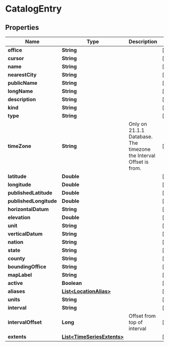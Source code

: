 

# CatalogEntry


## Properties

| Name | Type | Description | Notes |
|------------ | ------------- | ------------- | -------------|
|**office** | **String** |  |  [optional] |
|**cursor** | **String** |  |  [optional] |
|**name** | **String** |  |  [optional] |
|**nearestCity** | **String** |  |  [optional] |
|**publicName** | **String** |  |  [optional] |
|**longName** | **String** |  |  [optional] |
|**description** | **String** |  |  [optional] |
|**kind** | **String** |  |  [optional] |
|**type** | **String** |  |  [optional] |
|**timeZone** | **String** | Only on 21.1.1 Database. The timezone the Interval Offset is from. |  [optional] |
|**latitude** | **Double** |  |  [optional] |
|**longitude** | **Double** |  |  [optional] |
|**publishedLatitude** | **Double** |  |  [optional] |
|**publishedLongitude** | **Double** |  |  [optional] |
|**horizontalDatum** | **String** |  |  [optional] |
|**elevation** | **Double** |  |  [optional] |
|**unit** | **String** |  |  [optional] |
|**verticalDatum** | **String** |  |  [optional] |
|**nation** | **String** |  |  [optional] |
|**state** | **String** |  |  [optional] |
|**county** | **String** |  |  [optional] |
|**boundingOffice** | **String** |  |  [optional] |
|**mapLabel** | **String** |  |  [optional] |
|**active** | **Boolean** |  |  [optional] |
|**aliases** | [**List&lt;LocationAlias&gt;**](LocationAlias.md) |  |  [optional] |
|**units** | **String** |  |  [optional] |
|**interval** | **String** |  |  [optional] |
|**intervalOffset** | **Long** | Offset from top of interval |  [optional] |
|**extents** | [**List&lt;TimeSeriesExtents&gt;**](TimeSeriesExtents.md) |  |  [optional] |



